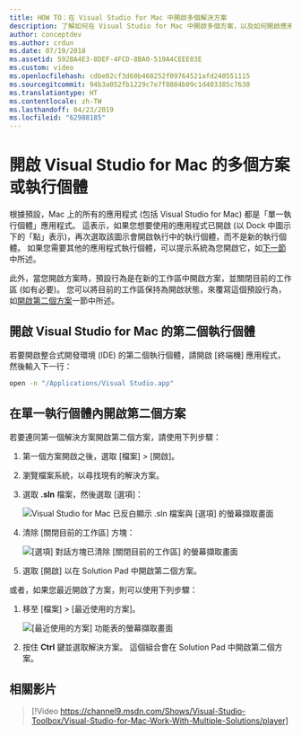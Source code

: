 ```yaml
---
title: HOW TO：在 Visual Studio for Mac 中開啟多個解決方案
description: 了解如何在 Visual Studio for Mac 中開啟多個方案，以及如何開啟應用程式的多個執行個體。
author: conceptdev
ms.author: crdun
ms.date: 07/19/2018
ms.assetid: 592BA4E3-8DEF-4FCD-8BA0-519A4CEEE03E
ms.custom: video
ms.openlocfilehash: cdbe02cf3d60b460252f09764521afd240551115
ms.sourcegitcommit: 94b3a052fb1229c7e7f8804b09c1d403385c7630
ms.translationtype: HT
ms.contentlocale: zh-TW
ms.lasthandoff: 04/23/2019
ms.locfileid: "62988185"
---
```

# <a name="open-multiple-solutions-or-instances-of-visual-studio-for-mac"></a>開啟 Visual Studio for Mac 的多個方案或執行個體

根據預設，Mac 上的所有的應用程式 (包括 Visual Studio for Mac) 都是「單一執行個體」應用程式。 這表示，如果您想要使用的應用程式已開啟 (以 Dock 中圖示下的「點」表示)，再次選取該圖示會開啟執行中的執行個體，而不是新的執行個體。 如果您需要其他的應用程式執行個體，可以提示系統為您開啟它，如[下一節](#open-a-second-instance-of-visual-studio-for-mac)中所述。

此外，當您開啟方案時，預設行為是在新的工作區中開啟方案，並關閉目前的工作區 (如有必要)。 您可以將目前的工作區保持為開啟狀態，來覆寫這個預設行為，如[開啟第二個方案](#open-a-second-solution-inside-a-single-instance)一節中所述。

## <a name="open-a-second-instance-of-visual-studio-for-mac"></a>開啟 Visual Studio for Mac 的第二個執行個體

若要開啟整合式開發環境 (IDE) 的第二個執行個體，請開啟 [終端機] 應用程式，然後輸入下一行：

```bash
open -n "/Applications/Visual Studio.app"
```

## <a name="open-a-second-solution-inside-a-single-instance"></a>在單一執行個體內開啟第二個方案

若要連同第一個解決方案開啟第二個方案，請使用下列步驟：

1. 第一個方案開啟之後，選取 [檔案] > [開啟]。
2. 瀏覽檔案系統，以尋找現有的解決方案。
3. 選取 **.sln** 檔案，然後選取 [選項]：

    ![Visual Studio for Mac 已反白顯示 .sln 檔案與 [選項] 的螢幕擷取畫面](media/open-multiple-solutions-image3.png)

4. 清除 [關閉目前的工作區] 方塊：

    ![[選項] 對話方塊已清除 [關閉目前的工作區] 的螢幕擷取畫面](media/open-multiple-solutions-image1.png)

5. 選取 [開啟] 以在 Solution Pad 中開啟第二個方案。

或者，如果您最近開啟了方案，則可以使用下列步驟：

1. 移至 [檔案] > [最近使用的方案]。

    ![[最近使用的方案] 功能表的螢幕擷取畫面](media/open-multiple-solutions-image2.png)

1. 按住 **Ctrl** 鍵並選取解決方案。 這個組合會在 Solution Pad 中開啟第二個方案。

## <a name="related-video"></a>相關影片

> [!Video https://channel9.msdn.com/Shows/Visual-Studio-Toolbox/Visual-Studio-for-Mac-Work-With-Multiple-Solutions/player]
